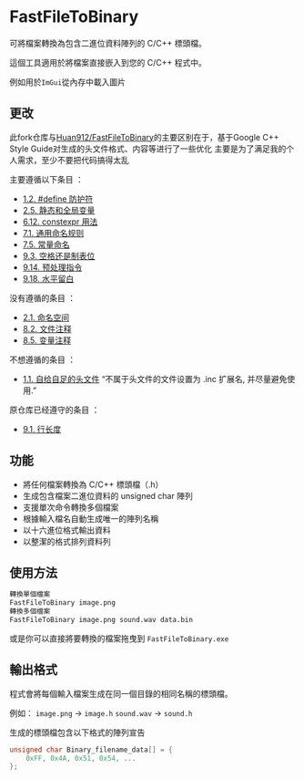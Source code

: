 # FastFileToBinary

可將檔案轉換為包含二進位資料陣列的 C/C++ 標頭檔。

這個工具適用於將檔案直接嵌入到您的 C/C++ 程式中。

例如用於`ImGui`從內存中載入圖片

## 更改

此fork仓库与[Huan912/FastFileToBinary](https://github.com/Huan912/FastFileToBinary)的主要区别在于，基于Google C++ Style Guide对生成的头文件格式、内容等进行了一些优化
主要是为了满足我的个人需求，至少不要把代码搞得太乱

主要遵循以下条目 ：
- [1.2. #define 防护符](https://zh-google-styleguide.readthedocs.io/en/latest/google-cpp-styleguide/headers.html#define)
- [2.5. 静态和全局变量](https://zh-google-styleguide.readthedocs.io/en/latest/google-cpp-styleguide/scoping.html#static-and-global-variables)
- [6.12. constexpr 用法](https://zh-google-styleguide.readthedocs.io/en/latest/google-cpp-styleguide/others.html#constexpr)
- [7.1. 通用命名规则](https://zh-google-styleguide.readthedocs.io/en/latest/google-cpp-styleguide/naming.html#general-naming-rules)
- [7.5. 常量命名](https://zh-google-styleguide.readthedocs.io/en/latest/google-cpp-styleguide/naming.html#constant-names)
- [9.3. 空格还是制表位](https://zh-google-styleguide.readthedocs.io/en/latest/google-cpp-styleguide/formatting.html#id3)
- [9.14. 预处理指令](https://zh-google-styleguide.readthedocs.io/en/latest/google-cpp-styleguide/formatting.html#id13)
- [9.18. 水平留白](https://zh-google-styleguide.readthedocs.io/en/latest/google-cpp-styleguide/formatting.html#id17)

没有遵循的条目 ：
- [2.1. 命名空间](https://zh-google-styleguide.readthedocs.io/en/latest/google-cpp-styleguide/scoping.html#namespaces)
- [8.2. 文件注释](https://zh-google-styleguide.readthedocs.io/en/latest/google-cpp-styleguide/comments.html#id3)
- [8.5. 变量注释](https://zh-google-styleguide.readthedocs.io/en/latest/google-cpp-styleguide/comments.html#id10)

不想遵循的条目 ：
- [1.1. 自给自足的头文件](https://zh-google-styleguide.readthedocs.io/en/latest/google-cpp-styleguide/headers.html#self-contained-headers) “不属于头文件的文件设置为 .inc 扩展名, 并尽量避免使用.”

原仓库已经遵守的条目 ：
- [9.1. 行长度](https://zh-google-styleguide.readthedocs.io/en/latest/google-cpp-styleguide/formatting.html#line-length)

## 功能

- 將任何檔案轉換為 C/C++ 標頭檔（.h）
- 生成包含檔案二進位資料的 unsigned char 陣列
- 支援單次命令轉換多個檔案
- 根據輸入檔名自動生成唯一的陣列名稱
- 以十六進位格式輸出資料
- 以整潔的格式排列資料列

## 使用方法

```bash
轉換單個檔案
FastFileToBinary image.png
轉換多個檔案
FastFileToBinary image.png sound.wav data.bin
```

或是你可以直接將要轉換的檔案拖曳到 `FastFileToBinary.exe`

## 輸出格式
程式會將每個輸入檔案生成在同一個目錄的相同名稱的標頭檔。

例如：
```image.png``` → ```image.h```
```sound.wav``` → ```sound.h```

生成的標頭檔包含以下格式的陣列宣告
```cpp
unsigned char Binary_filename_data[] = {
    0xFF, 0x4A, 0x51, 0x54, ...
};
```
